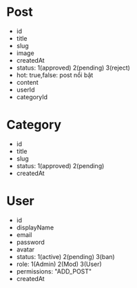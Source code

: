 # Post

-   id
-   title
-   slug
-   image
-   createdAt
-   status: 1(approved) 2(pending) 3(reject)
-   hot: true,false: post nổi bật
-   content
-   userId
-   categoryId

# Category

-   id
-   title
-   slug
-   status: 1(approved) 2(pending)
-   createdAt

# User

-   id
-   displayName
-   email
-   password
-   avatar
-   status: 1(active) 2(pending) 3(ban)
-   role: 1(Admin) 2(Mod) 3(User)
-   permissions: "ADD_POST"
-   createdAt
